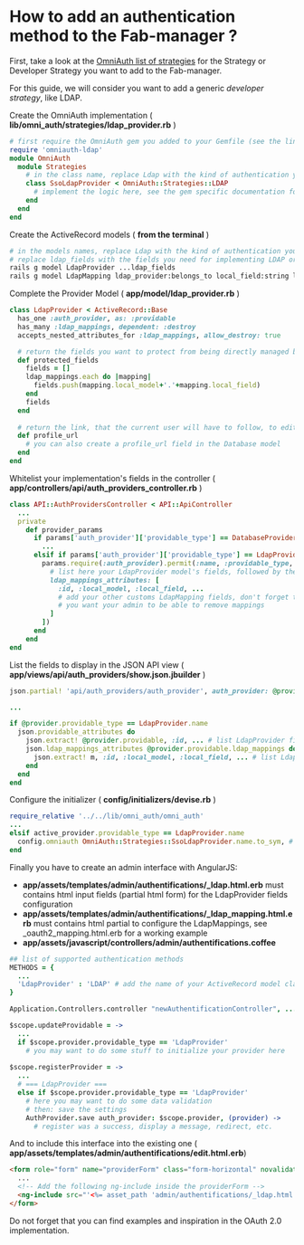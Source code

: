 # How to add an authentication method to the Fab-manager ?

First, take a look at the [OmniAuth list of strategies](https://github.com/intridea/omniauth/wiki/List-of-Strategies) for the Strategy or Developer Strategy you want to add to the Fab-manager.
 
For this guide, we will consider you want to add a generic *developer strategy*, like LDAP.

Create the OmniAuth implementation ( **lib/omni_auth/strategies/ldap_provider.rb** )

```ruby
# first require the OmniAuth gem you added to your Gemfile (see the link above for a list of gems)
require 'omniauth-ldap'
module OmniAuth
  module Strategies
    # in the class name, replace Ldap with the kind of authentication you are implementing
    class SsoLdapProvider < OmniAuth::Strategies::LDAP
      # implement the logic here, see the gem specific documentation for more details 
    end
  end
end
```

Create the ActiveRecord models ( **from the terminal** )

```bash
# in the models names, replace Ldap with the kind of authentication you are implementing 
# replace ldap_fields with the fields you need for implementing LDAP or whatever you are implementing
rails g model LdapProvider ...ldap_fields
rails g model LdapMapping ldap_provider:belongs_to local_field:string local_model:string ...ldap_fields
```
    
Complete the Provider Model ( **app/model/ldap_provider.rb** )

```ruby
class LdapProvider < ActiveRecord::Base
  has_one :auth_provider, as: :providable
  has_many :ldap_mappings, dependent: :destroy
  accepts_nested_attributes_for :ldap_mappings, allow_destroy: true

  # return the fields you want to protect from being directly managed by the Fab-manager, typically mapped fields
  def protected_fields
    fields = []
    ldap_mappings.each do |mapping|
      fields.push(mapping.local_model+'.'+mapping.local_field)
    end
    fields
  end
  
  # return the link, that the current user will have to follow, to edit his profile on the SSO
  def profile_url
    # you can also create a profile_url field in the Database model
  end
end
```
Whitelist your implementation's fields in the controller ( **app/controllers/api/auth_providers_controller.rb** )

```ruby
class API::AuthProvidersController < API::ApiController
  ...
  private
    def provider_params
      if params['auth_provider']['providable_type'] == DatabaseProvider.name
        ...
      elsif if params['auth_provider']['providable_type'] == LdapProvider.name
        params.require(:auth_provider).permit(:name, :providable_type, providable_attributes: [
          # list here your LdapProvider model's fields, followed by the mappings :
          ldap_mappings_attributes: [
            :id, :local_model, :local_field, ...
            # add your other customs LdapMapping fields, don't forget the :_destroy symbol if
            # you want your admin to be able to remove mappings 
          ]
        ])
      end
    end
end 
```

List the fields to display in the JSON API view ( **app/views/api/auth_providers/show.json.jbuilder** )

```ruby
json.partial! 'api/auth_providers/auth_provider', auth_provider: @provider

...

if @provider.providable_type == LdapProvider.name
  json.providable_attributes do
    json.extract! @provider.providable, :id, ... # list LdapProvider fields here
    json.ldap_mappings_attributes @provider.providable.ldap_mappings do |m|
      json.extract! m, :id, :local_model, :local_field, ... # list LdapMapping fields here
    end
  end
end
```

Configure the initializer ( **config/initializers/devise.rb** )

```ruby
require_relative '../../lib/omni_auth/omni_auth'
...
elsif active_provider.providable_type == LdapProvider.name
  config.omniauth OmniAuth::Strategies::SsoLdapProvider.name.to_sym, # pass here the required parameters, see the gem documentation for details
end
```
    
Finally you have to create an admin interface with AngularJS:

- **app/assets/templates/admin/authentifications/_ldap.html.erb** must contains html input fields (partial html form) for the LdapProvider fields configuration
- **app/assets/templates/admin/authentifications/_ldap_mapping.html.erb** must contains html partial to configure the LdapMappings, see _oauth2_mapping.html.erb for a working example
- **app/assets/javascript/controllers/admin/authentifications.coffee**

```coffeescript
## list of supported authentication methods
METHODS = {
  ...
  'LdapProvider' : 'LDAP' # add the name of your ActiveRecord model class here as a hash key, associated with a human readable name as a hash value (string) 
}

Application.Controllers.controller "newAuthentificationController", ...

$scope.updateProvidable = -> 
  ...
  if $scope.provider.providable_type == 'LdapProvider'
    # you may want to do some stuff to initialize your provider here
    
$scope.registerProvider = ->
  ...
  # === LdapProvider ===
  else if $scope.provider.providable_type == 'LdapProvider'
    # here you may want to do some data validation
    # then: save the settings
    AuthProvider.save auth_provider: $scope.provider, (provider) ->
      # register was a success, display a message, redirect, etc.
```

And to include this interface into the existing one ( **app/assets/templates/admin/authentifications/edit.html.erb**)

```html
<form role="form" name="providerForm" class="form-horizontal" novalidate>
  ...
  <!-- Add the following ng-include inside the providerForm -->
  <ng-include src="'<%= asset_path 'admin/authentifications/_ldap.html'%>'" ng-if="provider.providable_type == 'LdapProvider'"></ng-include>
</form>
```

Do not forget that you can find examples and inspiration in the OAuth 2.0 implementation.
